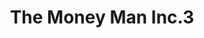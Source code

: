 ---
title: "The Money Man Inc.3"
url: /truth-or-consequences/the-money-man-inc-3/
shop: pawnbroker
---